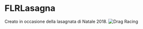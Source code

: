 # FLRLasagna
Creato in occasione della lasagnata di Natale 2018.
![Drag Racing](images/Dragster.jpg)